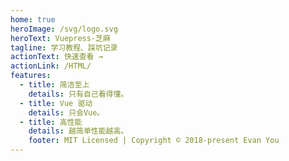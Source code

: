 ```yaml
---
home: true
heroImage: /svg/logo.svg
heroText: Vuepress-芝麻
tagline: 学习教程、踩坑记录
actionText: 快速查看 →
actionLink: /HTML/
features:
  - title: 简洁至上
    details: 只有自己看得懂。
  - title: Vue 驱动
    details: 只会Vue。
  - title: 高性能
    details: 越简单性能越高。
    footer: MIT Licensed | Copyright © 2018-present Evan You
---
```

